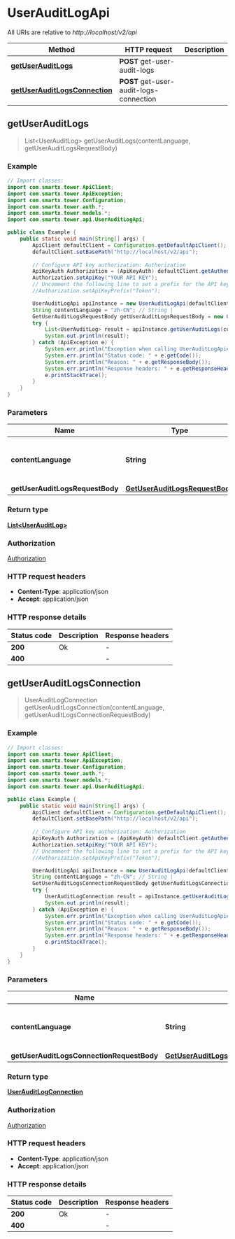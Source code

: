 # UserAuditLogApi

All URIs are relative to *http://localhost/v2/api*

Method | HTTP request | Description
------------- | ------------- | -------------
[**getUserAuditLogs**](UserAuditLogApi.md#getUserAuditLogs) | **POST** get-user-audit-logs | 
[**getUserAuditLogsConnection**](UserAuditLogApi.md#getUserAuditLogsConnection) | **POST** get-user-audit-logs-connection | 



## getUserAuditLogs

> List&lt;UserAuditLog&gt; getUserAuditLogs(contentLanguage, getUserAuditLogsRequestBody)



### Example

```java
// Import classes:
import com.smartx.tower.ApiClient;
import com.smartx.tower.ApiException;
import com.smartx.tower.Configuration;
import com.smartx.tower.auth.*;
import com.smartx.tower.models.*;
import com.smartx.tower.api.UserAuditLogApi;

public class Example {
    public static void main(String[] args) {
        ApiClient defaultClient = Configuration.getDefaultApiClient();
        defaultClient.setBasePath("http://localhost/v2/api");
        
        // Configure API key authorization: Authorization
        ApiKeyAuth Authorization = (ApiKeyAuth) defaultClient.getAuthentication("Authorization");
        Authorization.setApiKey("YOUR API KEY");
        // Uncomment the following line to set a prefix for the API key, e.g. "Token" (defaults to null)
        //Authorization.setApiKeyPrefix("Token");

        UserAuditLogApi apiInstance = new UserAuditLogApi(defaultClient);
        String contentLanguage = "zh-CN"; // String | 
        GetUserAuditLogsRequestBody getUserAuditLogsRequestBody = new GetUserAuditLogsRequestBody(); // GetUserAuditLogsRequestBody | 
        try {
            List<UserAuditLog> result = apiInstance.getUserAuditLogs(contentLanguage, getUserAuditLogsRequestBody);
            System.out.println(result);
        } catch (ApiException e) {
            System.err.println("Exception when calling UserAuditLogApi#getUserAuditLogs");
            System.err.println("Status code: " + e.getCode());
            System.err.println("Reason: " + e.getResponseBody());
            System.err.println("Response headers: " + e.getResponseHeaders());
            e.printStackTrace();
        }
    }
}
```

### Parameters


Name | Type | Description  | Notes
------------- | ------------- | ------------- | -------------
 **contentLanguage** | **String**|  | [enum: zh-CN, en-US]
 **getUserAuditLogsRequestBody** | [**GetUserAuditLogsRequestBody**](GetUserAuditLogsRequestBody.md)|  |

### Return type

[**List&lt;UserAuditLog&gt;**](UserAuditLog.md)

### Authorization

[Authorization](../README.md#Authorization)

### HTTP request headers

- **Content-Type**: application/json
- **Accept**: application/json


### HTTP response details
| Status code | Description | Response headers |
|-------------|-------------|------------------|
| **200** | Ok |  -  |
| **400** |  |  -  |


## getUserAuditLogsConnection

> UserAuditLogConnection getUserAuditLogsConnection(contentLanguage, getUserAuditLogsConnectionRequestBody)



### Example

```java
// Import classes:
import com.smartx.tower.ApiClient;
import com.smartx.tower.ApiException;
import com.smartx.tower.Configuration;
import com.smartx.tower.auth.*;
import com.smartx.tower.models.*;
import com.smartx.tower.api.UserAuditLogApi;

public class Example {
    public static void main(String[] args) {
        ApiClient defaultClient = Configuration.getDefaultApiClient();
        defaultClient.setBasePath("http://localhost/v2/api");
        
        // Configure API key authorization: Authorization
        ApiKeyAuth Authorization = (ApiKeyAuth) defaultClient.getAuthentication("Authorization");
        Authorization.setApiKey("YOUR API KEY");
        // Uncomment the following line to set a prefix for the API key, e.g. "Token" (defaults to null)
        //Authorization.setApiKeyPrefix("Token");

        UserAuditLogApi apiInstance = new UserAuditLogApi(defaultClient);
        String contentLanguage = "zh-CN"; // String | 
        GetUserAuditLogsConnectionRequestBody getUserAuditLogsConnectionRequestBody = new GetUserAuditLogsConnectionRequestBody(); // GetUserAuditLogsConnectionRequestBody | 
        try {
            UserAuditLogConnection result = apiInstance.getUserAuditLogsConnection(contentLanguage, getUserAuditLogsConnectionRequestBody);
            System.out.println(result);
        } catch (ApiException e) {
            System.err.println("Exception when calling UserAuditLogApi#getUserAuditLogsConnection");
            System.err.println("Status code: " + e.getCode());
            System.err.println("Reason: " + e.getResponseBody());
            System.err.println("Response headers: " + e.getResponseHeaders());
            e.printStackTrace();
        }
    }
}
```

### Parameters


Name | Type | Description  | Notes
------------- | ------------- | ------------- | -------------
 **contentLanguage** | **String**|  | [enum: zh-CN, en-US]
 **getUserAuditLogsConnectionRequestBody** | [**GetUserAuditLogsConnectionRequestBody**](GetUserAuditLogsConnectionRequestBody.md)|  |

### Return type

[**UserAuditLogConnection**](UserAuditLogConnection.md)

### Authorization

[Authorization](../README.md#Authorization)

### HTTP request headers

- **Content-Type**: application/json
- **Accept**: application/json


### HTTP response details
| Status code | Description | Response headers |
|-------------|-------------|------------------|
| **200** | Ok |  -  |
| **400** |  |  -  |

